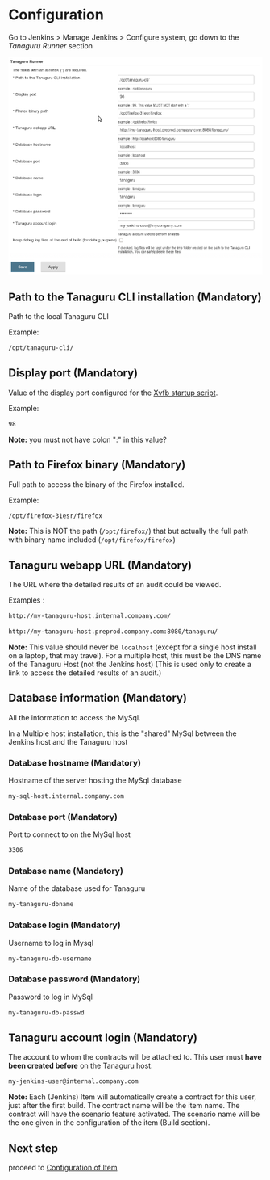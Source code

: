 # Configuration

Go to Jenkins > Manage Jenkins > Configure system, go down to the *Tanaguru Runner* section

![](Images/screenshot_20150217_TANAGURU_jenkins_configuration.png)

## Path to the Tanaguru CLI installation (Mandatory)

Path to the local Tanaguru CLI

Example:

```bash
/opt/tanaguru-cli/
```

## Display port (Mandatory)

Value of the display port configured for the [Xvfb startup script](install-doc.md#Xvfb).

Example:

```bash
98
```

**Note:** you must not have colon ":" in this value?

## Path to Firefox binary (Mandatory)

Full path to access the binary of the Firefox installed.

Example:

```bash
/opt/firefox-31esr/firefox
```

**Note:** This is NOT the path (`/opt/firefox/`) that but actually the full path with binary name included (`/opt/firefox/firefox`)

## Tanaguru webapp URL (Mandatory)

The URL where the detailed results of an audit could be viewed.

Examples :

```bash
http://my-tanaguru-host.internal.company.com/
```

```bash
http://my-tanaguru-host.preprod.company.com:8080/tanaguru/
```

**Note:** This value should never be `localhost` (except for a single host install on a laptop, that may travel).
For a multiple host, this must be the DNS name of the Tanaguru Host (not the Jenkins host) (This is used only to create a link to access the detailed results of an audit.)

## Database information (Mandatory)

All the information to access the MySql.

In a Multiple host installation, this is the "shared" MySql between the Jenkins host and the Tanaguru host

### Database hostname (Mandatory)

Hostname of the server hosting the MySql database

```bash
my-sql-host.internal.company.com
```

### Database port (Mandatory)

Port to connect to on the MySql host

```bash
3306
```

### Database name (Mandatory)

Name of the database used for Tanaguru

```bash
my-tanaguru-dbname
```

### Database login (Mandatory)

Username to log in Mysql

```bash
my-tanaguru-db-username
```

### Database password (Mandatory)

Password to log in MySql

```bash
my-tanaguru-db-passwd
```

## Tanaguru account login (Mandatory)

The account to whom the contracts will be attached to. This user must **have been created before** on the Tanaguru host.

```bash
my-jenkins-user@internal.company.com
```

**Note:** Each (Jenkins) Item will automatically create a contract for this user,
just after the first build. The contract name will be the item name. The contract
will have the scenario feature activated. The scenario name will be the one given
in the configuration of the item (Build section).

## Next step

proceed to [Configuration of Item](configuration-of-item.md)
